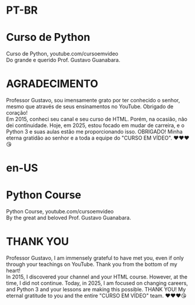 # PT-BR

# Curso de Python

Curso de Python, youtube.com/cursoemvideo  
Do grande e querido Prof. Gustavo Guanabara.

# AGRADECIMENTO

Professor Gustavo, sou imensamente grato por ter conhecido o senhor, mesmo que através de seus ensinamentos no YouTube. Obrigado de coração!  
Em 2015, conheci seu canal e seu curso de HTML. Porém, na ocasião, não dei continuidade. Hoje, em 2025, estou focado em mudar de carreira, e o Python 3 e suas aulas estão me proporcionando isso. OBRIGADO! Minha eterna gratidão ao senhor e a toda a equipe do "CURSO EM VÍDEO". ❤️❤️❤️😘

# en-US

# Python Course

Python Course, youtube.com/cursoemvideo  
By the great and beloved Prof. Gustavo Guanabara.

# THANK YOU

Professor Gustavo, I am immensely grateful to have met you, even if only through your teachings on YouTube. Thank you from the bottom of my heart!  
In 2015, I discovered your channel and your HTML course. However, at the time, I did not continue. Today, in 2025, I am focused on changing careers, and Python 3 and your lessons are making this possible. THANK YOU! My eternal gratitude to you and the entire "CURSO EM VÍDEO" team. ❤️❤️❤️😘
